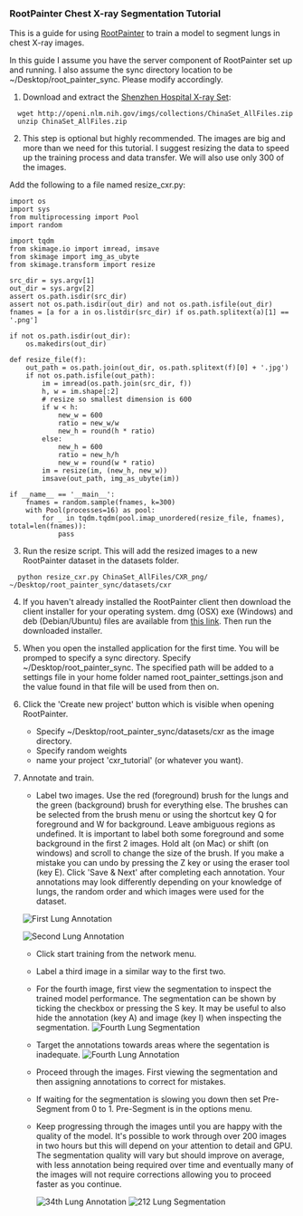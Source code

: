 ### RootPainter Chest X-ray Segmentation Tutorial

This is a guide for using
[RootPainter](https://www.biorxiv.org/content/10.1101/2020.04.16.044461v1) to
train a model to segment lungs in chest X-ray images.

In this guide I assume you have the server component of RootPainter set up and
running. I also assume the sync directory location to be
~/Desktop/root_painter_sync. Please modify accordingly.

1. Download and extract the
   [Shenzhen Hospital X-ray Set](https://lhncbc.nlm.nih.gov/publication/pub9931):

```
  wget http://openi.nlm.nih.gov/imgs/collections/ChinaSet_AllFiles.zip
  unzip ChinaSet_AllFiles.zip
```

2. This step is optional but highly recommended. The images are big and more
   than we need for this tutorial. I suggest resizing the data to speed up the
   training process and data transfer. We will also use only 300 of the images.

Add the following to a file named resize_cxr.py:

```
import os
import sys
from multiprocessing import Pool
import random

import tqdm
from skimage.io import imread, imsave
from skimage import img_as_ubyte
from skimage.transform import resize

src_dir = sys.argv[1]
out_dir = sys.argv[2]
assert os.path.isdir(src_dir)
assert not os.path.isdir(out_dir) and not os.path.isfile(out_dir)
fnames = [a for a in os.listdir(src_dir) if os.path.splitext(a)[1] == '.png']

if not os.path.isdir(out_dir):
    os.makedirs(out_dir)

def resize_file(f):
    out_path = os.path.join(out_dir, os.path.splitext(f)[0] + '.jpg')
    if not os.path.isfile(out_path):
        im = imread(os.path.join(src_dir, f))
        h, w = im.shape[:2]
        # resize so smallest dimension is 600
        if w < h:
            new_w = 600
            ratio = new_w/w
            new_h = round(h * ratio)
        else:
            new_h = 600
            ratio = new_h/h
            new_w = round(w * ratio)
        im = resize(im, (new_h, new_w))
        imsave(out_path, img_as_ubyte(im))

if __name__ == '__main__':
    fnames = random.sample(fnames, k=300)
    with Pool(processes=16) as pool:
        for _ in tqdm.tqdm(pool.imap_unordered(resize_file, fnames), total=len(fnames)):
            pass
```

3. Run the resize script. This will add the resized images to a new RootPainter
   dataset in the datasets folder.

```
  python resize_cxr.py ChinaSet_AllFiles/CXR_png/ ~/Desktop/root_painter_sync/datasets/cxr
```

4. If you haven't already installed the RootPainter client then download the
   client installer for your operating system. dmg (OSX) exe (Windows) and deb
   (Debian/Ubuntu) files are available from
   [this link](https://github.com/Abe404/root_painter/releases). Then run the
   downloaded installer.

5. When you open the installed application for the first time. You will be
   promped to specify a sync directory. Specify ~/Desktop/root_painter_sync. The
   specified path will be added to a settings file in your home folder named
   root_painter_settings.json and the value found in that file will be used from
   then on.

6. Click the 'Create new project' button which is visible when opening
   RootPainter.

   - Specify ~/Desktop/root_painter_sync/datasets/cxr as the image directory.
   - Specify random weights
   - name your project 'cxr_tutorial' (or whatever you want).

7. Annotate and train.

   - Label two images. Use the red (foreground) brush for the lungs and the
     green (background) brush for everything else. The brushes can be selected
     from the brush menu or using the shortcut key Q for foreground and W for
     background. Leave ambiguous regions as undefined. It is important to label
     both some foreground and some background in the first 2 images. Hold alt
     (on Mac) or shift (on windows) and scroll to change the size of the brush.
     If you make a mistake you can undo by pressing the Z key or using the
     eraser tool (key E). Click 'Save & Next' after completing each annotation.
     Your annotations may look differently depending on your knowledge of lungs,
     the random order and which images were used for the dataset.

   ![First Lung Annotation](../images/lungs1.jpeg)

   ![Second Lung Annotation](../images/lungs2.jpeg)

   - Click start training from the network menu.
   - Label a third image in a similar way to the first two.
   - For the fourth image, first view the segmentation to inspect the trained
     model performance. The segmentation can be shown by ticking the checkbox or
     pressing the S key. It may be useful to also hide the annotation (key A)
     and image (key I) when inspecting the segmentation.
     ![Fourth Lung Segmentation](../images/lungs_4th_image_seg.jpeg)

   - Target the annotations towards areas where the segentation is inadequate.
     ![Fourth Lung Annotation](../images/lungs_4th_annot.jpeg)

   - Proceed through the images. First viewing the segmentation and then
     assigning annotations to correct for mistakes.
   - If waiting for the segmentation is slowing you down then set Pre-Segment
     from 0 to 1. Pre-Segment is in the options menu.
   - Keep progressing through the images until you are happy with the quality of
     the model. It's possible to work through over 200 images in two hours but
     this will depend on your attention to detail and GPU. The segmentation
     quality will vary but should improve on average, with less annotation being
     required over time and eventually many of the images will not require
     corrections allowing you to proceed faster as you continue.

     ![34th Lung Annotation](../images/lungs_34.jpeg)
     ![212 Lung Segmentation](../images/lungs_212.jpeg)
